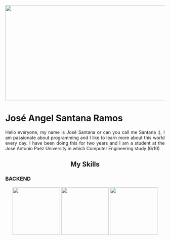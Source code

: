 <div align="Center">
  <div align="center">
    <img src="https://i.pinimg.com/originals/b0/c8/19/b0c81961153a56eab83cf03d862345af.gif" width="800" height="300"/>
  </div>
  <div align="Justify">
    <h1>José Angel Santana Ramos</h1>
  <p>
  Hello everyone, my name is José Santana or can you call me Santana :), I am passionate about programming and I like to learn more about this world every day. I have been   doing this for two years and I am a student at the José Antonio Paéz University in which Computer Engineering study (6/10)</p>
  </div>
  <div align="Justify">
    <h2 align="center">My Skills</h2>
    <div>
      <h3>BACKEND</h3>
      <div align="center">
        <img src="https://i.postimg.cc/6QDwYKr2/java.png" witdh="150px" height="150px">
        <img src="https://i.postimg.cc/QCq38WR1/python-18894.png" witdh="150px" height="150px">
        <img src="https://i.ibb.co/pKKrwn3/javascript-js-icon-2048x2048-nyxvtvk0.png" witdh="150px" height="150px">
      </div>
    </div>
  </div>
</div>
